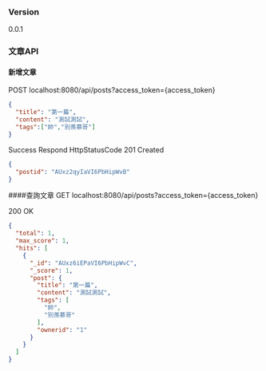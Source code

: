 ### Version
0.0.1

### 文章API

#### 新增文章
POST localhost:8080/api/posts?access_token={access_token}
``` json
{
  "title": "第一篇",
  "content": "測試測試",
  "tags":["帥","別羨慕哥"]
}
```

Success Respond
HttpStatusCode 201 Created
``` json
{
  "postid": "AUxz2qyIaVI6PbHipWvB"
}
```

####查詢文章
GET localhost:8080/api/posts?access_token={access_token}

200 OK
``` json
{
  "total": 1,
  "max_score": 1,
  "hits": [
    {
      "_id": "AUxz6iEPaVI6PbHipWvC",
      "_score": 1,
      "post": {
        "title": "第一篇",
        "content": "測試測試",
        "tags": [
          "帥",
          "別羨慕哥"
        ],
        "ownerid": "1"
      }
    }
  ]
}
```